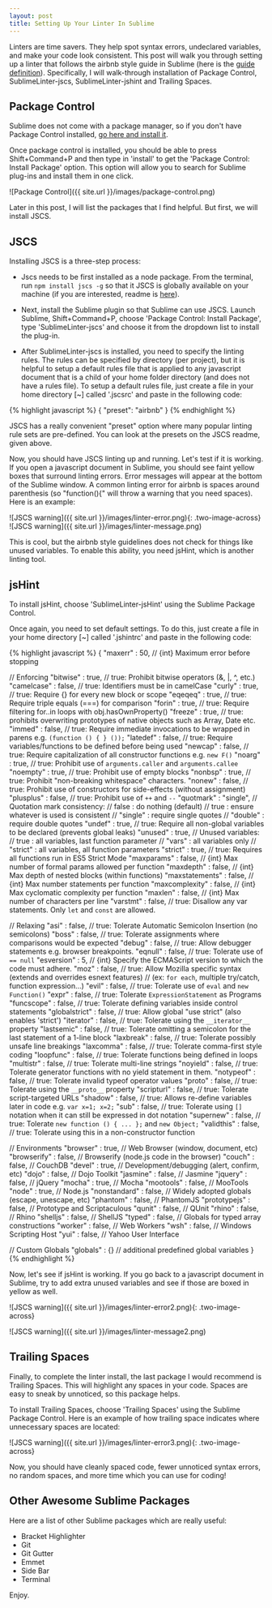 ```yaml
---
layout: post
title: Setting Up Your Linter In Sublime
---
```


Linters are time savers.  They help spot syntax errors, undeclared variables, and make your code look consistent.  This post will walk you through setting up a linter that follows the airbnb style guide in Sublime (here is the [guide definition](https://github.com/airbnb/javascript)).  Specifically, I will walk-through installation of Package Control, SublimeLinter-jscs, SublimeLinter-jshint and Trailing Spaces.

## Package Control

Sublime does not come with a package manager, so if you don't have Package Control installed, [go here and install it](https://packagecontrol.io/installation).

Once package control is installed, you should be able to press Shift+Command+P and then type in 'install' to get the 'Package Control: Install Package' option.  This option will allow you to search for Sublime plug-ins and install them in one click.

![Package Control]({{ site.url }}/images/package-control.png)

Later in this post, I will list the packages that I find helpful.  But first, we will install JSCS.

## JSCS

Installing JSCS is a three-step process:

* Jscs needs to be first installed as a node package.  From the terminal, run `npm install jscs -g` so that it JSCS is globally available on your machine (if you are interested, readme is [here](http://jscs.info/overview)).

* Next, install the Sublime plugin so that Sublime can use JSCS.  Launch Sublime, Shift+Command+P,  choose 'Package Control: Install Package', type 'SublimeLinter-jscs' and choose it from the dropdown list to install the plug-in.

* After SublimeLinter-jscs is installed, you need to specify the linting rules. The rules can be specified by directory (per project), but it is helpful to setup a default rules file that is applied to any javascript document that is a child of your home folder directory (and does not have a rules file).  To setup a default rules file, just create a file in your home directory [~] called '.jscsrc' and paste in the following code:

<div style="font-size:14px;">
{% highlight javascript %}
{
  "preset": "airbnb"
}
{% endhighlight %}
</div>

JSCS has a really convenient "preset" option where many popular linting rule sets are pre-defined.  You can look at the presets on the JSCS readme, given above.

Now, you should have JSCS linting up and running.  Let's test if it is working.  If you open a javascript document in Sublime, you should see faint yellow boxes that surround linting errors. Error messages will appear at the bottom of the Sublime window.  A common linting error for airbnb is spaces around parenthesis (so "function(){" will throw a warning that you need spaces).  Here is an example:

![JSCS warning]({{ site.url }}/images/linter-error.png){: .two-image-across}
![JSCS warning]({{ site.url }}/images/linter-message.png)


This is cool, but the airbnb style guidelines does not check for things like unused variables.  To enable this ability, you need jsHint, which is another linting tool.

## jsHint

To install jsHint, choose 'SublimeLinter-jsHint' using the Sublime Package Control.

Once again, you need to set default settings.  To do this, just create a file in your home directory [~] called '.jshintrc' and paste in the following code:

<div style="font-size:14px;">
{% highlight javascript %}
{
  "maxerr"        : 50,       // {int} Maximum error before stopping

  // Enforcing
  "bitwise"       : true,     // true: Prohibit bitwise operators (&, |, ^, etc.)
  "camelcase"     : false,    // true: Identifiers must be in camelCase
  "curly"         : true,     // true: Require {} for every new block or scope
  "eqeqeq"        : true,     // true: Require triple equals (===) for comparison
  "forin"         : true,     // true: Require filtering for..in loops with obj.hasOwnProperty()
  "freeze"        : true,     // true: prohibits overwriting prototypes of native objects such as Array, Date etc.
  "immed"         : false,    // true: Require immediate invocations to be wrapped in parens e.g. `(function () { } ());`
  "latedef"       : false,    // true: Require variables/functions to be defined before being used
  "newcap"        : false,    // true: Require capitalization of all constructor functions e.g. `new F()`
  "noarg"         : true,     // true: Prohibit use of `arguments.caller` and `arguments.callee`
  "noempty"       : true,     // true: Prohibit use of empty blocks
  "nonbsp"        : true,     // true: Prohibit "non-breaking whitespace" characters.
  "nonew"         : false,    // true: Prohibit use of constructors for side-effects (without assignment)
  "plusplus"      : false,    // true: Prohibit use of `++` and `--`
  "quotmark"      : "single", // Quotation mark consistency:
                              //   false    : do nothing (default)
                              //   true     : ensure whatever is used is consistent
                              //   "single" : require single quotes
                              //   "double" : require double quotes
  "undef"         : true,     // true: Require all non-global variables to be declared (prevents global leaks)
  "unused"        : true,     // Unused variables:
                              //   true     : all variables, last function parameter
                              //   "vars"   : all variables only
                              //   "strict" : all variables, all function parameters
  "strict"        : true,     // true: Requires all functions run in ES5 Strict Mode
  "maxparams"     : false,    // {int} Max number of formal params allowed per function
  "maxdepth"      : false,    // {int} Max depth of nested blocks (within functions)
  "maxstatements" : false,    // {int} Max number statements per function
  "maxcomplexity" : false,    // {int} Max cyclomatic complexity per function
  "maxlen"        : false,    // {int} Max number of characters per line
  "varstmt"       : false,    // true: Disallow any var statements. Only `let` and `const` are allowed.

  // Relaxing
  "asi"           : false,     // true: Tolerate Automatic Semicolon Insertion (no semicolons)
  "boss"          : false,     // true: Tolerate assignments where comparisons would be expected
  "debug"         : false,     // true: Allow debugger statements e.g. browser breakpoints.
  "eqnull"        : false,     // true: Tolerate use of `== null`
  "esversion"     : 5,         // {int} Specify the ECMAScript version to which the code must adhere.
  "moz"           : false,     // true: Allow Mozilla specific syntax (extends and overrides esnext features)
                               // (ex: `for each`, multiple try/catch, function expression…)
  "evil"          : false,     // true: Tolerate use of `eval` and `new Function()`
  "expr"          : false,     // true: Tolerate `ExpressionStatement` as Programs
  "funcscope"     : false,     // true: Tolerate defining variables inside control statements
  "globalstrict"  : false,     // true: Allow global "use strict" (also enables 'strict')
  "iterator"      : false,     // true: Tolerate using the `__iterator__` property
  "lastsemic"     : false,     // true: Tolerate omitting a semicolon for the last statement of a 1-line block
  "laxbreak"      : false,     // true: Tolerate possibly unsafe line breakings
  "laxcomma"      : false,     // true: Tolerate comma-first style coding
  "loopfunc"      : false,     // true: Tolerate functions being defined in loops
  "multistr"      : false,     // true: Tolerate multi-line strings
  "noyield"       : false,     // true: Tolerate generator functions with no yield statement in them.
  "notypeof"      : false,     // true: Tolerate invalid typeof operator values
  "proto"         : false,     // true: Tolerate using the `__proto__` property
  "scripturl"     : false,     // true: Tolerate script-targeted URLs
  "shadow"        : false,     // true: Allows re-define variables later in code e.g. `var x=1; x=2;`
  "sub"           : false,     // true: Tolerate using `[]` notation when it can still be expressed in dot notation
  "supernew"      : false,     // true: Tolerate `new function () { ... };` and `new Object;`
  "validthis"     : false,     // true: Tolerate using this in a non-constructor function

  // Environments
  "browser"       : true,     // Web Browser (window, document, etc)
  "browserify"    : false,    // Browserify (node.js code in the browser)
  "couch"         : false,    // CouchDB
  "devel"         : true,     // Development/debugging (alert, confirm, etc)
  "dojo"          : false,    // Dojo Toolkit
  "jasmine"       : false,    // Jasmine
  "jquery"        : false,    // jQuery
  "mocha"         : true,     // Mocha
  "mootools"      : false,    // MooTools
  "node"          : true,    // Node.js
  "nonstandard"   : false,    // Widely adopted globals (escape, unescape, etc)
  "phantom"       : false,    // PhantomJS
  "prototypejs"   : false,    // Prototype and Scriptaculous
  "qunit"         : false,    // QUnit
  "rhino"         : false,    // Rhino
  "shelljs"       : false,    // ShellJS
  "typed"         : false,    // Globals for typed array constructions
  "worker"        : false,    // Web Workers
  "wsh"           : false,    // Windows Scripting Host
  "yui"           : false,    // Yahoo User Interface

  // Custom Globals
  "globals"       : {}        // additional predefined global variables
}
{% endhighlight %}
</div>

Now, let's see if jsHint is working.  If you go back to a javascript document in Sublime, try to add extra unused variables and see if those are boxed in yellow as well.

![JSCS warning]({{ site.url }}/images/linter-error2.png){: .two-image-across}

![JSCS warning]({{ site.url }}/images/linter-message2.png)

## Trailing Spaces

Finally, to complete the linter install, the last package I would recommend is Trailing Spaces.  This will highlight any spaces in your code.  Spaces are easy to sneak by unnoticed, so this package helps.

To install Trailing Spaces, choose 'Trailing Spaces' using the Sublime Package Control.  Here is an example of how trailing space indicates where unnecessary spaces are located:

![JSCS warning]({{ site.url }}/images/linter-error3.png){: .two-image-across}

Now, you should have cleanly spaced code, fewer unnoticed syntax errors, no random spaces, and more time which you can use for coding!

## Other Awesome Sublime Packages

Here are a list of other Sublime packages which are really useful:

* Bracket Highlighter
* Git
* Git Gutter
* Emmet
* Side Bar
* Terminal

Enjoy.

